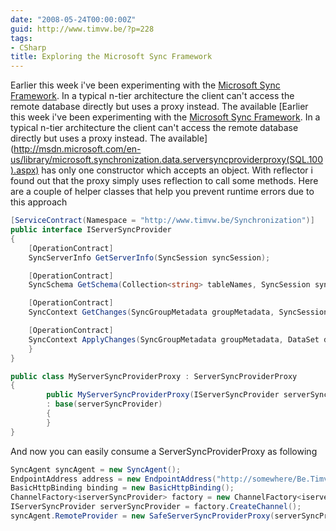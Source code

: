 ```yaml
---
date: "2008-05-24T00:00:00Z"
guid: http://www.timvw.be/?p=228
tags:
- CSharp
title: Exploring the Microsoft Sync Framework
---
```

Earlier this week i've been experimenting with the [Microsoft Sync Framework](http://msdn.microsoft.com/en-us/sync/default.aspx). In a typical n-tier architecture the client can't access the remote database directly but uses a proxy instead. The available [Earlier this week i've been experimenting with the [Microsoft Sync Framework](http://msdn.microsoft.com/en-us/sync/default.aspx). In a typical n-tier architecture the client can't access the remote database directly but uses a proxy instead. The available](http://msdn.microsoft.com/en-us/library/microsoft.synchronization.data.serversyncproviderproxy(SQL.100).aspx) has only one constructor which accepts an object. With reflector i found out that the proxy simply uses reflection to call some methods. Here are a couple of helper classes that help you prevent runtime errors due to this approach

```csharp
[ServiceContract(Namespace = "http://www.timvw.be/Synchronization")]
public interface IServerSyncProvider
{
	[OperationContract]
	SyncServerInfo GetServerInfo(SyncSession syncSession);

	[OperationContract]
	SyncSchema GetSchema(Collection<string> tableNames, SyncSession syncSession);

	[OperationContract]
	SyncContext GetChanges(SyncGroupMetadata groupMetadata, SyncSession syncSession);

	[OperationContract]
	SyncContext ApplyChanges(SyncGroupMetadata groupMetadata, DataSet dataSet, SyncSession syncSession);
	}
}

public class MyServerSyncProviderProxy : ServerSyncProviderProxy
{
		public MyServerSyncProviderProxy(IServerSyncProvider serverSyncProvider)
		: base(serverSyncProvider)
		{
		}
}
```

And now you can easily consume a ServerSyncProviderProxy as following

```csharp
SyncAgent syncAgent = new SyncAgent();
EndpointAddress address = new EndpointAddress("http://somewhere/Be.Timvw.Demo.Host/ServerSyncProvider.svc");
BasicHttpBinding binding = new BasicHttpBinding();
ChannelFactory<iserverSyncProvider> factory = new ChannelFactory<iserverSyncProvider>(binding, address);
IServerSyncProvider serverSyncProvider = factory.CreateChannel();
syncAgent.RemoteProvider = new SafeServerSyncProviderProxy(serverSyncProvider);
```

